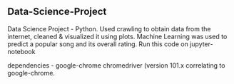 ## Data-Science-Project
Data Science Project - Python.
Used crawling to obtain data from the internet, cleaned & visualized it using plots.
Machine Learning was used to predict a popular song and its overall rating.
Run this code on jupyter-notebook

dependencies - google-chrome chromedriver (version 101.x correlating to  google-chrome.
